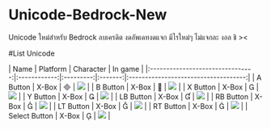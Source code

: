 # Unicode-Bedrock-New
 Unicode ใหม่สำหรับ Bedrock ลบเครดิต งดอัพเดทงดแจก มีไรใหม่ๆ ไม่แจกละ งอล ชิ ><

 #List Unicode

|               Name               |   Platform   | Character |                    In game                     |
|:--------------------------------:|:------------:|:---------:|:-------:|:------------------------------------:|
|             A Button             |     X-Box    |          |            ![](.//images/xbox-a.png)           |
|             B Button             |     X-Box    |          |            ![](./images/xbox-b.png)            |
|             X Button             |     X-Box    |          |            ![](./images/xbox-x.png)            |
|             Y Button             |     X-Box    |          |            ![](./images/xbox-y.png)            |
|             LB Button            |     X-Box    |          |            ![](./images/xbox-lb.png)           |
|             RB Button            |     X-Box    |          |            ![](./images/xbox-rb.png)           |
|             LT Button            |     X-Box    |          |            ![](./images/xbox-lt.png)           |
|             RT Button            |     X-Box    |          |            ![](./images/xbox-rt.png)           |
|           Select Button          |     X-Box    |          |          ![](./images/xbox-select.png)         |



